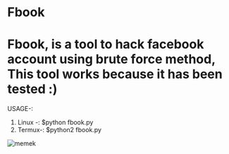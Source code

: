 # Fbook

# Fbook, is a tool to hack facebook account using brute force method, This tool works because it has been tested :)

USAGE-:

1) Linux  -: $python fbook.py
2) Termux-: $python2 fbook.py

![memek](https://github.com/Ranginang67/Fbook/blob/master/fbook.png)
